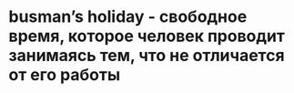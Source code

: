 # busman’s holiday - свободное время, которое человек проводит занимаясь тем, что не отличается от его работы
